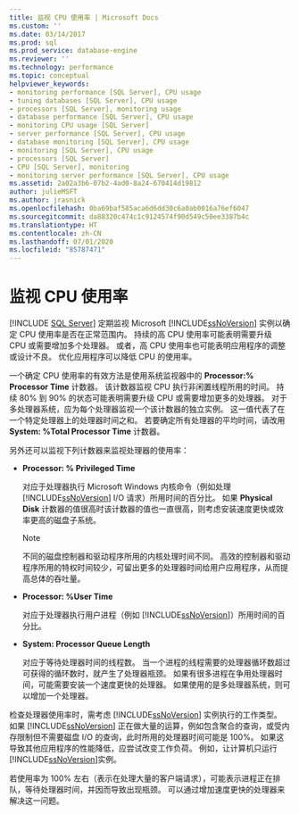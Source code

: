 ```yaml
---
title: 监视 CPU 使用率 | Microsoft Docs
ms.custom: ''
ms.date: 03/14/2017
ms.prod: sql
ms.prod_service: database-engine
ms.reviewer: ''
ms.technology: performance
ms.topic: conceptual
helpviewer_keywords:
- monitoring performance [SQL Server], CPU usage
- tuning databases [SQL Server], CPU usage
- processors [SQL Server], monitoring usage
- database performance [SQL Server], CPU usage
- monitoring CPU usage [SQL Server]
- server performance [SQL Server], CPU usage
- database monitoring [SQL Server], CPU usage
- monitoring [SQL Server], CPU usage
- processors [SQL Server]
- CPU [SQL Server], monitoring
- monitoring server performance [SQL Server], CPU usage
ms.assetid: 2a02a3b6-07b2-4ad0-8a24-670414d19812
author: julieMSFT
ms.author: jrasnick
ms.openlocfilehash: 0ba69baf585aca6d6dd30c6a0ab0016a76ef6047
ms.sourcegitcommit: da88320c474c1c9124574f90d549c50ee3387b4c
ms.translationtype: HT
ms.contentlocale: zh-CN
ms.lasthandoff: 07/01/2020
ms.locfileid: "85787471"
---
```

# <a name="monitor-cpu-usage"></a>监视 CPU 使用率
 [!INCLUDE [SQL Server](../../includes/applies-to-version/sqlserver.md)]
  定期监视 Microsoft [!INCLUDE[ssNoVersion](../../includes/ssnoversion-md.md)] 实例以确定 CPU 使用率是否在正常范围内。 持续的高 CPU 使用率可能表明需要升级 CPU 或需要增加多个处理器。 或者，高 CPU 使用率也可能表明应用程序的调整或设计不良。 优化应用程序可以降低 CPU 的使用率。  
  
 一个确定 CPU 使用率的有效方法是使用系统监视器中的 **Processor:% Processor Time** 计数器。 该计数器监视 CPU 执行非闲置线程所用的时间。 持续 80% 到 90% 的状态可能表明需要升级 CPU 或需要增加更多的处理器。 对于多处理器系统，应为每个处理器监视一个该计数器的独立实例。 这一值代表了在一个特定处理器上的处理器时间之和。 若要确定所有处理器的平均时间，请改用 **System: %Total Processor Time** 计数器。  
  
 另外还可以监视下列计数器来监视处理器的使用率：  
  
-   **Processor: % Privileged Time**  
  
     对应于处理器执行 Microsoft Windows 内核命令（例如处理 [!INCLUDE[ssNoVersion](../../includes/ssnoversion-md.md)] I/O 请求）所用时间的百分比。 如果 **Physical Disk** 计数器的值很高时该计数器的值也一直很高，则考虑安装速度更快或效率更高的磁盘子系统。  
  
    > [!NOTE]  
    >  不同的磁盘控制器和驱动程序所用的内核处理时间不同。 高效的控制器和驱动程序所用的特权时间较少，可留出更多的处理器时间给用户应用程序，从而提高总体的吞吐量。  
  
-   **Processor: %User Time**  
  
     对应于处理器执行用户进程（例如 [!INCLUDE[ssNoVersion](../../includes/ssnoversion-md.md)]）所用时间的百分比。  
  
-   **System: Processor Queue Length**  
  
     对应于等待处理器时间的线程数。 当一个进程的线程需要的处理器循环数超过可获得的循环数时，就产生了处理器瓶颈。 如果有很多进程在争用处理器时间，可能需要安装一个速度更快的处理器。 如果使用的是多处理器系统，则可以增加一个处理器。  
  
 检查处理器使用率时，需考虑 [!INCLUDE[ssNoVersion](../../includes/ssnoversion-md.md)] 实例执行的工作类型。 如果 [!INCLUDE[ssNoVersion](../../includes/ssnoversion-md.md)] 正在做大量的运算，例如包含聚合的查询，或受内存限制但不需要磁盘 I/O 的查询，此时所用的处理器时间可能是 100%。 如果这导致其他应用程序的性能降低，应尝试改变工作负荷。 例如，让计算机只运行 [!INCLUDE[ssNoVersion](../../includes/ssnoversion-md.md)]实例。  
  
 若使用率为 100% 左右（表示在处理大量的客户端请求），可能表示进程正在排队，等待处理器时间，并因而导致出现瓶颈。 可以通过增加速度更快的处理器来解决这一问题。  
  
  
